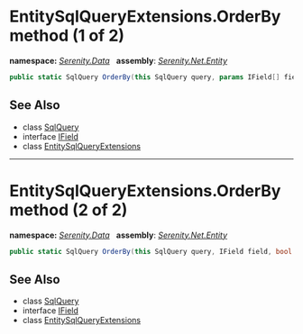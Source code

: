 # EntitySqlQueryExtensions.OrderBy method (1 of 2)
**namespace:** *[Serenity.Data](../../README.md#serenity.data-namespace)*   **assembly**: *[Serenity.Net.Entity](../../README.md)*

```csharp
public static SqlQuery OrderBy(this SqlQuery query, params IField[] fields)
```

## See Also

* class [SqlQuery](../Serenity.Net.Data/../SqlQuery.md)
* interface [IField](../Serenity.Net.Data/../IField.md)
* class [EntitySqlQueryExtensions](../EntitySqlQueryExtensions.md)

---

# EntitySqlQueryExtensions.OrderBy method (2 of 2)
**namespace:** *[Serenity.Data](../../README.md#serenity.data-namespace)*   **assembly**: *[Serenity.Net.Entity](../../README.md)*

```csharp
public static SqlQuery OrderBy(this SqlQuery query, IField field, bool desc = false)
```

## See Also

* class [SqlQuery](../Serenity.Net.Data/../SqlQuery.md)
* interface [IField](../Serenity.Net.Data/../IField.md)
* class [EntitySqlQueryExtensions](../EntitySqlQueryExtensions.md)